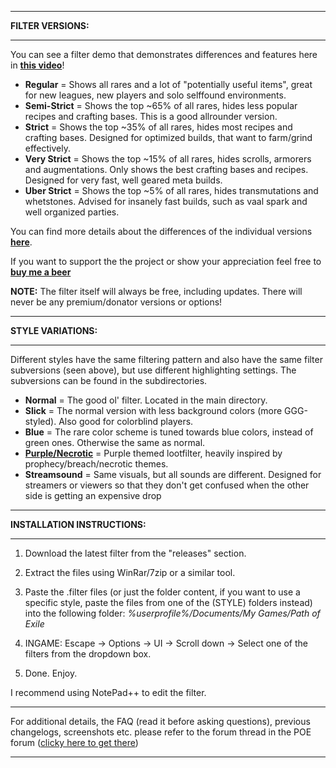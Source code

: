 --------------------------

**FILTER VERSIONS:**

--------------------------

You can see a filter demo that demonstrates differences and features here in **[this video](https://www.youtube.com/watch?v=Dr6zy1mV0qY)**!

- **Regular** = Shows all rares and a lot of "potentially useful items", great for new leagues, new players and solo selffound environments.
- **Semi-Strict** = Shows the top ~65% of all rares, hides less popular recipes and crafting bases. This is a good allrounder version.
- **Strict** = Shows the top ~35% of all rares, hides most recipes and crafting bases. Designed for optimized builds, that want to farm/grind effectively.
- **Very Strict** = Shows the top ~15% of all rares, hides scrolls, armorers and augmentations. Only shows the best crafting bases and recipes. Designed for very fast, well geared meta builds.
- **Uber Strict** = Shows the top ~5% of all rares, hides transmutations and whetstones. Advised for insanely fast builds, such as vaal spark and well organized parties.

You can find more details about the differences of the individual versions **[here](https://docs.google.com/spreadsheets/d/15HllTA9AumeFgJ3r6pnFKAJ904Agq9U5MPblE4HNaio/edit#gid=0)**.

If you want to support the the project or show your appreciation feel free to **[buy me a beer](https://www.paypal.com/cgi-bin/webscr?cmd=_s-xclick&hosted_button_id=6J3S7PBNDQGY2)**

**NOTE:** The filter itself will always be free, including updates. There will never be any premium/donator versions or options!

--------------------------

**STYLE VARIATIONS:**

--------------------------

Different styles have the same filtering pattern and also have the same filter subversions (seen above), but use different highlighting settings. The subversions can be found in the subdirectories.

- **Normal** = The good ol' filter. Located in the main directory.
- **Slick** = The normal version with less background colors (more GGG-styled). Also good for colorblind players.
- **Blue** = The rare color scheme is tuned towards blue colors, instead of green ones. Otherwise the same as normal.
- **[Purple/Necrotic](https://www.youtube.com/watch?v=7TbcuBcv6H4&feature=youtu.be)** = Purple themed lootfilter, heavily inspired by prophecy/breach/necrotic themes.
- **Streamsound** = Same visuals, but all sounds are different. Designed for streamers or viewers so that they don't get confused when the other side is getting an expensive drop

--------------------------

**INSTALLATION INSTRUCTIONS:**

--------------------------

1) Download the latest filter from the "releases" section. 

2) Extract the files using WinRar/7zip or a similar tool.

3) Paste the .filter files (or just the folder content, if you want to use a specific style, paste the files from one of the (STYLE) folders instead) into the following folder: *%userprofile%/Documents/My Games/Path of Exile*

4) INGAME: Escape -> Options -> UI -> Scroll down -> Select one of the filters from the dropdown box.

5) Done. Enjoy.

I recommend using NotePad++ to edit the filter.

--------------------------

For additional details, the FAQ (read it before asking questions), previous changelogs, screenshots etc. please refer to the forum thread in the POE forum ([clicky here to get there](https://www.pathofexile.com/forum/view-thread/1246208))

--------------------------

